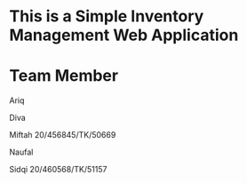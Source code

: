 # This is a Simple Inventory Management Web Application


# Team Member
Ariq

Diva

Miftah 20/456845/TK/50669

Naufal

Sidqi 20/460568/TK/51157
